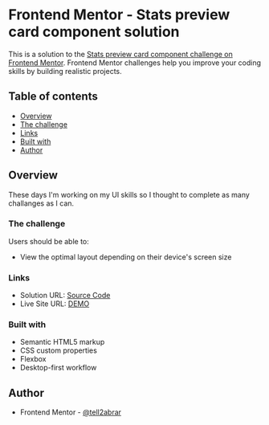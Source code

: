 # Frontend Mentor - Stats preview card component solution

This is a solution to the [Stats preview card component challenge on Frontend Mentor](https://www.frontendmentor.io/challenges/stats-preview-card-component-8JqbgoU62). Frontend Mentor challenges help you improve your coding skills by building realistic projects. 

## Table of contents

  - [Overview](#overview)
  - [The challenge](#the-challenge)
  - [Links](#links)
  - [Built with](#built-with)
- [Author](#author)

## Overview
These days I'm working on my UI skills so I thought to complete as many challanges as I can.

### The challenge

Users should be able to:

- View the optimal layout depending on their device's screen size

### Links

- Solution URL: [Source Code](https://github.com/tell2abrar/Frontend-Mentor---Stats-preview-card-component-solution)
- Live Site URL: [DEMO](https://tell2abrar.github.io/Frontend-Mentor---Stats-preview-card-component-solution/)


### Built with

- Semantic HTML5 markup
- CSS custom properties
- Flexbox
- Desktop-first workflow

## Author
- Frontend Mentor - [@tell2abrar](https://www.frontendmentor.io/profile/tell2abrar)
